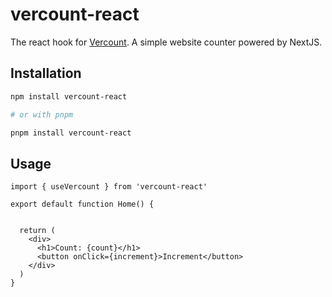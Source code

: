 # vercount-react

The react hook for [Vercount](https://github.com/EvanNotFound/vercount-react). A simple website counter powered by NextJS.

## Installation

```bash
npm install vercount-react

# or with pnpm

pnpm install vercount-react
```

## Usage

```tsx
import { useVercount } from 'vercount-react'

export default function Home() {


  return (
    <div>
      <h1>Count: {count}</h1>
      <button onClick={increment}>Increment</button>
    </div>
  )
}
```